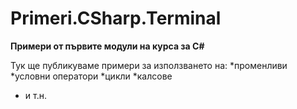 ﻿# Primeri.CSharp.Terminal
**Примери от първите модули на курса за C#**

Тук ще публикуваме примери за използването на:
*променливи
*условни оператори
*цикли
*калсове
* и т.н.